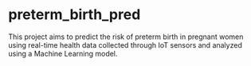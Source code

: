 # preterm_birth_pred
This project aims to predict the risk of preterm birth in pregnant women using real-time health data collected through IoT sensors and analyzed using a Machine Learning model. 
